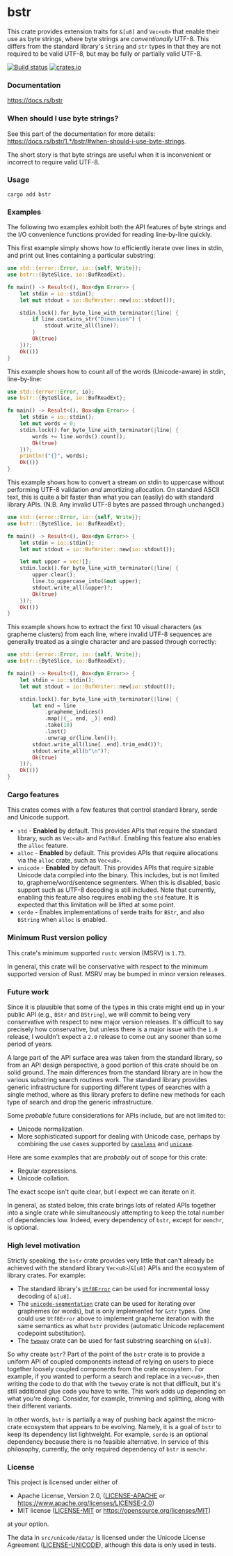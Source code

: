 bstr
====
This crate provides extension traits for `&[u8]` and `Vec<u8>` that enable
their use as byte strings, where byte strings are _conventionally_ UTF-8. This
differs from the standard library's `String` and `str` types in that they are
not required to be valid UTF-8, but may be fully or partially valid UTF-8.

[![Build status](https://github.com/BurntSushi/bstr/workflows/ci/badge.svg)](https://github.com/BurntSushi/bstr/actions)
[![crates.io](https://img.shields.io/crates/v/bstr.svg)](https://crates.io/crates/bstr)


### Documentation

https://docs.rs/bstr


### When should I use byte strings?

See this part of the documentation for more details:
<https://docs.rs/bstr/1.*/bstr/#when-should-i-use-byte-strings>.

The short story is that byte strings are useful when it is inconvenient or
incorrect to require valid UTF-8.


### Usage

`cargo add bstr`

### Examples

The following two examples exhibit both the API features of byte strings and
the I/O convenience functions provided for reading line-by-line quickly.

This first example simply shows how to efficiently iterate over lines in stdin,
and print out lines containing a particular substring:

```rust
use std::{error::Error, io::{self, Write}};
use bstr::{ByteSlice, io::BufReadExt};

fn main() -> Result<(), Box<dyn Error>> {
    let stdin = io::stdin();
    let mut stdout = io::BufWriter::new(io::stdout());

    stdin.lock().for_byte_line_with_terminator(|line| {
        if line.contains_str("Dimension") {
            stdout.write_all(line)?;
        }
        Ok(true)
    })?;
    Ok(())
}
```

This example shows how to count all of the words (Unicode-aware) in stdin,
line-by-line:

```rust
use std::{error::Error, io};
use bstr::{ByteSlice, io::BufReadExt};

fn main() -> Result<(), Box<dyn Error>> {
    let stdin = io::stdin();
    let mut words = 0;
    stdin.lock().for_byte_line_with_terminator(|line| {
        words += line.words().count();
        Ok(true)
    })?;
    println!("{}", words);
    Ok(())
}
```

This example shows how to convert a stream on stdin to uppercase without
performing UTF-8 validation _and_ amortizing allocation. On standard ASCII
text, this is quite a bit faster than what you can (easily) do with standard
library APIs. (N.B. Any invalid UTF-8 bytes are passed through unchanged.)

```rust
use std::{error::Error, io::{self, Write}};
use bstr::{ByteSlice, io::BufReadExt};

fn main() -> Result<(), Box<dyn Error>> {
    let stdin = io::stdin();
    let mut stdout = io::BufWriter::new(io::stdout());

    let mut upper = vec![];
    stdin.lock().for_byte_line_with_terminator(|line| {
        upper.clear();
        line.to_uppercase_into(&mut upper);
        stdout.write_all(&upper)?;
        Ok(true)
    })?;
    Ok(())
}
```

This example shows how to extract the first 10 visual characters (as grapheme
clusters) from each line, where invalid UTF-8 sequences are generally treated
as a single character and are passed through correctly:

```rust
use std::{error::Error, io::{self, Write}};
use bstr::{ByteSlice, io::BufReadExt};

fn main() -> Result<(), Box<dyn Error>> {
    let stdin = io::stdin();
    let mut stdout = io::BufWriter::new(io::stdout());

    stdin.lock().for_byte_line_with_terminator(|line| {
        let end = line
            .grapheme_indices()
            .map(|(_, end, _)| end)
            .take(10)
            .last()
            .unwrap_or(line.len());
        stdout.write_all(line[..end].trim_end())?;
        stdout.write_all(b"\n")?;
        Ok(true)
    })?;
    Ok(())
}
```


### Cargo features

This crates comes with a few features that control standard library, serde and
Unicode support.

* `std` - **Enabled** by default. This provides APIs that require the standard
  library, such as `Vec<u8>` and `PathBuf`. Enabling this feature also enables
  the `alloc` feature.
* `alloc` - **Enabled** by default. This provides APIs that require allocations
  via the `alloc` crate, such as `Vec<u8>`.
* `unicode` - **Enabled** by default. This provides APIs that require sizable
  Unicode data compiled into the binary. This includes, but is not limited to,
  grapheme/word/sentence segmenters. When this is disabled, basic support such
  as UTF-8 decoding is still included. Note that currently, enabling this
  feature also requires enabling the `std` feature. It is expected that this
  limitation will be lifted at some point.
* `serde` - Enables implementations of serde traits for `BStr`, and also
  `BString` when `alloc` is enabled.


### Minimum Rust version policy

This crate's minimum supported `rustc` version (MSRV) is `1.73`.

In general, this crate will be conservative with respect to the minimum
supported version of Rust. MSRV may be bumped in minor version releases.


### Future work

Since it is plausible that some of the types in this crate might end up in your
public API (e.g., `BStr` and `BString`), we will commit to being very
conservative with respect to new major version releases. It's difficult to say
precisely how conservative, but unless there is a major issue with the `1.0`
release, I wouldn't expect a `2.0` release to come out any sooner than some
period of years.

A large part of the API surface area was taken from the standard library, so
from an API design perspective, a good portion of this crate should be on solid
ground. The main differences from the standard library are in how the various
substring search routines work. The standard library provides generic
infrastructure for supporting different types of searches with a single method,
where as this library prefers to define new methods for each type of search and
drop the generic infrastructure.

Some _probable_ future considerations for APIs include, but are not limited to:

* Unicode normalization.
* More sophisticated support for dealing with Unicode case, perhaps by
  combining the use cases supported by [`caseless`](https://docs.rs/caseless)
  and [`unicase`](https://docs.rs/unicase).

Here are some examples that are _probably_ out of scope for this crate:

* Regular expressions.
* Unicode collation.

The exact scope isn't quite clear, but I expect we can iterate on it.

In general, as stated below, this crate brings lots of related APIs together
into a single crate while simultaneously attempting to keep the total number of
dependencies low. Indeed, every dependency of `bstr`, except for `memchr`, is
optional.


### High level motivation

Strictly speaking, the `bstr` crate provides very little that can't already be
achieved with the standard library `Vec<u8>`/`&[u8]` APIs and the ecosystem of
library crates. For example:

* The standard library's
  [`Utf8Error`](https://doc.rust-lang.org/std/str/struct.Utf8Error.html) can be
  used for incremental lossy decoding of `&[u8]`.
* The
  [`unicode-segmentation`](https://unicode-rs.github.io/unicode-segmentation/unicode_segmentation/index.html)
  crate can be used for iterating over graphemes (or words), but is only
  implemented for `&str` types. One could use `Utf8Error` above to implement
  grapheme iteration with the same semantics as what `bstr` provides (automatic
  Unicode replacement codepoint substitution).
* The [`twoway`](https://docs.rs/twoway) crate can be used for fast substring
  searching on `&[u8]`.

So why create `bstr`? Part of the point of the `bstr` crate is to provide a
uniform API of coupled components instead of relying on users to piece together
loosely coupled components from the crate ecosystem. For example, if you wanted
to perform a search and replace in a `Vec<u8>`, then writing the code to do
that with the `twoway` crate is not that difficult, but it's still additional
glue code you have to write. This work adds up depending on what you're doing.
Consider, for example, trimming and splitting, along with their different
variants.

In other words, `bstr` is partially a way of pushing back against the
micro-crate ecosystem that appears to be evolving. Namely, it is a goal of
`bstr` to keep its dependency list lightweight. For example, `serde` is an
optional dependency because there is no feasible alternative. In service of
this philosophy, currently, the only required dependency of `bstr` is `memchr`.


### License

This project is licensed under either of

 * Apache License, Version 2.0, ([LICENSE-APACHE](LICENSE-APACHE) or
   https://www.apache.org/licenses/LICENSE-2.0)
 * MIT license ([LICENSE-MIT](LICENSE-MIT) or
   https://opensource.org/licenses/MIT)

at your option.

The data in `src/unicode/data/` is licensed under the Unicode License Agreement
([LICENSE-UNICODE](https://www.unicode.org/copyright.html#License)), although
this data is only used in tests.
